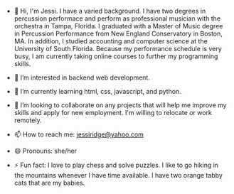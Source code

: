- 👋 Hi, I'm Jessi. I have a varied background. I have two degrees in percussion performace and perform as professional musician with the orchestra in Tampa, Florida. I graduated with a Master of Music degree in Percussion Performance from New England Conservatory in Boston, MA. In addition, I studied accounting and computer science at the University of South Florida. Because my performance schedule is very busy, I am currently taking online courses to further my programming skills.

- 👀 I’m interested in backend web development.
 
- 🌱 I’m currently learning html, css, javascript, and python.
  
- 💞️ I’m looking to collaborate on any projects that will help me improve my skills and apply for new employment. I'm willing to relocate or work remotely.
  
- 📫 How to reach me: jessiridge@yahoo.com
  
- 😄 Pronouns: she/her
  
- ⚡ Fun fact: I love to play chess and solve puzzles. I like to go hiking in the mountains whenever I have time available. I have two orange tabby cats that are my babies.

<!---
JessiRidge/JessiRidge is a ✨ special ✨ repository because its `README.md` (this file) appears on your GitHub profile.
You can click the Preview link to take a look at your changes.
--->
